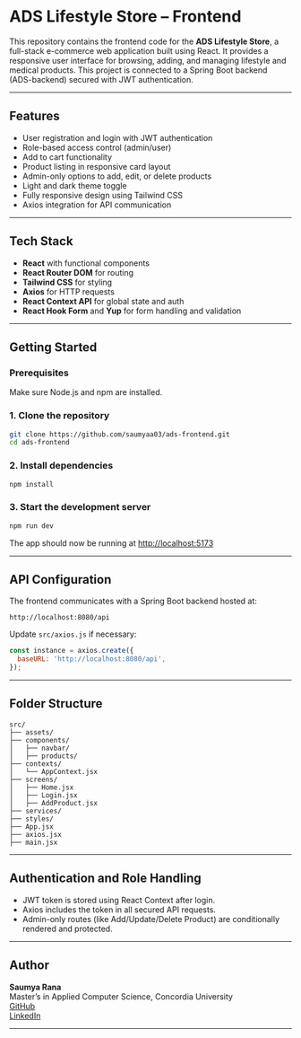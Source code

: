 # ADS Lifestyle Store – Frontend

This repository contains the frontend code for the **ADS Lifestyle Store**, a full-stack e-commerce web application built using React. It provides a responsive user interface for browsing, adding, and managing lifestyle and medical products. This project is connected to a Spring Boot backend (ADS-backend) secured with JWT authentication.

---

## Features

- User registration and login with JWT authentication
- Role-based access control (admin/user)
- Add to cart functionality
- Product listing in responsive card layout
- Admin-only options to add, edit, or delete products
- Light and dark theme toggle
- Fully responsive design using Tailwind CSS
- Axios integration for API communication

---

## Tech Stack

- **React** with functional components
- **React Router DOM** for routing
- **Tailwind CSS** for styling
- **Axios** for HTTP requests
- **React Context API** for global state and auth
- **React Hook Form** and **Yup** for form handling and validation

---

## Getting Started

### Prerequisites

Make sure Node.js and npm are installed.

### 1. Clone the repository

```bash
git clone https://github.com/saumyaa03/ads-frontend.git
cd ads-frontend
```

### 2. Install dependencies

```bash
npm install
```

### 3. Start the development server

```bash
npm run dev
```

The app should now be running at [http://localhost:5173](http://localhost:3000)

---

## API Configuration

The frontend communicates with a Spring Boot backend hosted at:

```
http://localhost:8080/api
```

Update `src/axios.js` if necessary:

```js
const instance = axios.create({
  baseURL: 'http://localhost:8080/api',
});
```

---

## Folder Structure

```
src/
├── assets/
├── components/
│   ├── navbar/
│   ├── products/
├── contexts/
│   └── AppContext.jsx
├── screens/
│   ├── Home.jsx
│   ├── Login.jsx
│   ├── AddProduct.jsx
├── services/
├── styles/
├── App.jsx
├── axios.jsx
├── main.jsx
```

---

## Authentication and Role Handling

- JWT token is stored using React Context after login.
- Axios includes the token in all secured API requests.
- Admin-only routes (like Add/Update/Delete Product) are conditionally rendered and protected.

---

## Author

**Saumya Rana**  
Master’s in Applied Computer Science, Concordia University  
[GitHub](https://github.com/saumyaa03)  
[LinkedIn](https://linkedin.com/in/saumya-rana12)

---
